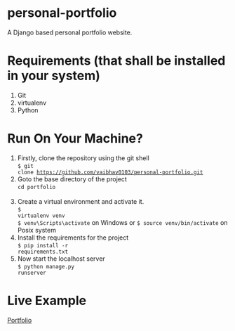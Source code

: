 # personal-portfolio
 A Django based personal portfolio website.

# Requirements (that shall be installed in your system)
1. Git 
2. virtualenv
3. Python

# Run On Your Machine?

1. Firstly, clone the repository using the git shell <br>
<code>$ git clone https://github.com/vaibhav0103/personal-portfolio.git</code> <br>
2. Goto the base directory of the project <br>
<code>cd portfolio </code> <br>
3. Create a virtual environment and activate it. <br>
<code>$ virtualenv venv</code> <br>
<code>$ venv\Scripts\activate</code> on Windows or <code>$ source venv/bin/activate</code> on Posix system <br>
4. Install the requirements for the project <br>
<code>$ pip install -r requirements.txt</code>  <br>
5. Now start the localhost server<br>
<code>$ python manage.py runserver</code> <br>

# Live Example
[Portfolio](https://vaibhavportfolio.herokuapp.com)
